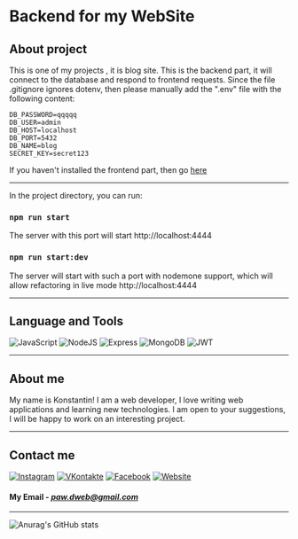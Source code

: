 # Backend for my WebSite

## About project

This is one of my projects , it is blog site. This is the backend part, it will connect to the database and respond to frontend requests. Since the file .gitignore ignores dotenv, then please manually add the ".env" file with the following content:

    DB_PASSWORD=qqqqq
    DB_USER=admin
    DB_HOST=localhost
    DB_PORT=5432
    DB_NAME=blog
    SECRET_KEY=secret123

If you haven't installed the frontend part, then go [here](https://github.com/ConstPavlov/blog-frontend)

---

In the project directory, you can run:

### `npm run start`

The server with this port will start http://localhost:4444

### `npm run start:dev`

The server will start with such a port with nodemone support, which will allow refactoring in live mode http://localhost:4444

---

## Language and Tools


![JavaScript](https://img.shields.io/badge/JavaScript-000000?style=for-the-badge&logo=javascript)
![NodeJS](https://img.shields.io/badge/NodeJS-E0FFFF?style=for-the-badge&logo=nodedotjs)
![Express](https://img.shields.io/badge/Express-000000?style=for-the-badge&logo=express)
![MongoDB](https://img.shields.io/badge/MongoDB-808080?style=for-the-badge&logo=mongoDB)
![JWT](https://img.shields.io/badge/JWT-FFD700?style=for-the-badge&logo=JSON+Web+Tokens)

---


## About me

My name is Konstantin! I am a web developer, I love writing web applications and learning new technologies. I am open to your suggestions, I will be happy to work on an interesting project.

---

## Contact me

[![Instagram](https://img.shields.io/badge/Instagram-000000?style=for-the-badge&logo=Instagram)](https://www.instagram.com/pavlov.konstanit/?igsh=MTd3YThldXdsMmN6ZA%3D%3D)
[![VKontakte](https://img.shields.io/badge/Вконтакте-000000?style=for-the-badge&logo=Vk)](https://vk.com/existenc61skaya)
[![Facebook](https://img.shields.io/badge/Facebook-000000?style=for-the-badge&logo=Facebook)]()
[![Website](https://img.shields.io/badge/My--Website-000000?style=for-the-badge)](https://kia-digital.ru/)

#### **My Email** - *paw.dweb@gmail.com*

---

![Anurag's GitHub stats](https://github-readme-stats.vercel.app/api?username=ConstPavlov&theme=tokyonight&show_icons=true)
